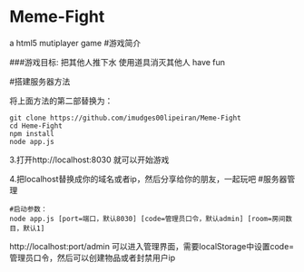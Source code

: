 # Meme-Fight
a html5 mutiplayer game
#游戏简介

###游戏目标:
	把其他人推下水
	使用道具消灭其他人
	have fun
	
#搭建服务器方法

将上面方法的第二部替换为：

```
git clone https://github.com/imudges00lipeiran/Meme-Fight
cd Heme-Fight
npm install
node app.js
```

3.打开http://localhost:8030  就可以开始游戏

4.把localhost替换成你的域名或者ip，然后分享给你的朋友，一起玩吧
#服务器管理

```
#启动参数：
node app.js [port=端口，默认8030] [code=管理员口令，默认admin] [room=房间数目，默认1]
```
http://localhost:port/admin  可以进入管理界面，需要localStorage中设置code=管理员口令，然后可以创建物品或者封禁用户ip
